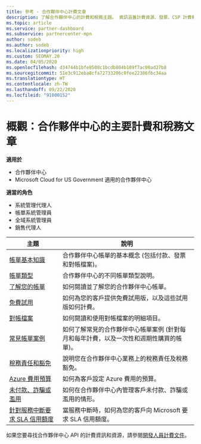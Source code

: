 ```yaml
---
title: 參考 - 合作夥伴中心計費文章
description: 了解合作夥伴中心的計費和稅務主題。 資訊涵蓋計費資源、發票、CSP 計費和稅務。
ms.topic: article
ms.service: partner-dashboard
ms.subservice: partnercenter-mpn
author: sodeb
ms.author: sodeb
ms.localizationpriority: high
ms.custom: SEOMAY.20
ms.date: 04/05/2020
ms.openlocfilehash: d34744b1bfe8508c1bcdb804b109f7ac00ad27b8
ms.sourcegitcommit: 51e3c912eba8cfa72733206c0fee22386fbc34aa
ms.translationtype: HT
ms.contentlocale: zh-TW
ms.lasthandoff: 09/22/2020
ms.locfileid: "91000152"
---
```

# <a name="overview-main-billing-and-tax-articles-in-partner-center"></a>概觀：合作夥伴中心的主要計費和稅務文章

**適用於**

- 合作夥伴中心
- Microsoft Cloud for US Government 適用的合作夥伴中心

**適當的角色**

- 系統管理代理人
- 帳單系統管理員
- 全域系統管理員
- 銷售代理人

| 主題 | 說明 |
| ----- | ----------- |
| [帳單基本知識](billing-basics.md) | 合作夥伴中心帳單的基本概念 (包括付款、發票和對帳檔案)。 |
| [帳單類型](billing-different-types.md) | 合作夥伴中心的不同帳單類型說明。 |
| [了解您的帳單](read-your-bill.md) | 如何閱讀並了解您的合作夥伴中心帳單。 |
| [免費試用](offer-your-customers-trials-of-microsoft-products.md) | 如何為您的客戶提供免費試用版，以及這些試用版如何計費。 |
| [對帳檔案](use-the-reconciliation-files.md) | 如何閱讀和使用對帳檔案的明細項目。 |
| [常見帳單案例](common-billing-scenarios.md) | 如何了解常見的合作夥伴中心帳單案例 (針對每月和每年計費，以及一次性和週期性購買的帳單)。 |
| [稅務責任和豁免](tax-and-tax-exemptions.md) | 說明您在合作夥伴中心業務上的稅務責任及稅務豁免。 |
| [Azure 費用預算](set-an-azure-spending-budget-for-your-customers.md) | 如何為客戶設定 Azure 費用的預算。 |
| [未付款、詐騙或濫用](non-payment-fraud-misuse.md) | 如何在合作夥伴中心內管理客戶未付款、詐騙或濫用的情形。 |
| [針對服務中斷要求 SLA 信用額度](request-credit.md) | 當服務中斷時，如何為您的客戶向 Microsoft 要求 SLA 信用額度。 |

如果您要尋找合作夥伴中心 API 的計費資訊和資源，請參閱[開發人員計費文件](/partner-center/develop/manage-billing)。